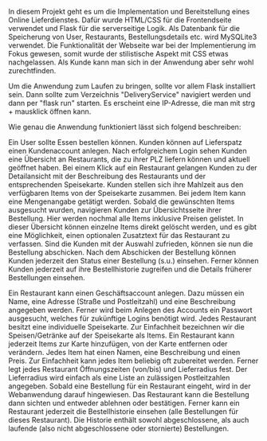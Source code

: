 In diesem Projekt geht es um die Implementation und Bereitstellung eines Online Lieferdienstes. Dafür wurde HTML/CSS für die Frontendseite verwendet und Flask für die serverseitige Logik. Als Datenbank für die Speicherung von User, Restaurants,
Bestellungsdetails etc. wird MySQLite3 verwendet.
Die Funktionalität der Webseite war bei der Implementierung im Fokus gewesen, somit wurde der stilistische Aspekt mit CSS etwas nachgelassen. Als Kunde kann man sich in der Anwendung aber sehr wohl zurechtfinden.

Um die Anwendung zum Laufen zu bringen, sollte vor allem Flask installiert sein. Dann sollte zum Verzeichnis "DeliveryService" navigiert werden und dann per "flask run" starten.
Es erscheint eine IP-Adresse, die man mit strg + mausklick öffnen kann. 

Wie genau die Anwendung funktioniert lässt sich folgend beschreiben:

Ein User sollte Essen bestellen können. Kunden können auf Lieferspatz einen Kundenaccount anlegen.
Nach erfolgreichem Login sehen Kunden eine Übersicht an Restaurants, die zu ihrer PLZ 
liefern können und aktuell geöffnet haben. Bei einem Klick auf ein Restaurant gelangen 
Kunden zu der Detailansicht mit der Beschreibung des Restaurants und der entsprechenden 
Speisekarte. Kunden stellen sich ihre Mahlzeit aus den verfügbaren Items von der Speisekarte 
zusammen. Bei jedem Item kann eine Mengenangabe getätigt werden. Sobald die 
gewünschten Items ausgesucht wurden, navigieren Kunden zur Übersichtsseite ihrer 
Bestellung. Hier werden nochmal alle Items inklusive Preisen gelistet. 
In dieser Übersicht können einzelne Items direkt gelöscht werden, 
und es gibt eine Möglichkeit, einen optionalen Zusatztext für das Restaurant zu verfassen. 
Sind die Kunden mit der Auswahl zufrieden, können sie nun die Bestellung abschicken. 
Nach dem Abschicken der Bestellung können Kunden jederzeit den Status einer Bestellung 
(s.u.) einsehen. Ferner können Kunden jederzeit auf ihre Bestellhistorie zugreifen und die 
Details früherer Bestellungen einsehen. 


Ein Restaurant kann einen Geschäftsaccount anlegen. Dazu müssen ein Name, eine Adresse (Straße und Postleitzahl) 
und eine Beschreibung angegeben werden. Ferner wird beim Anlegen des Accounts ein Passwort 
ausgesucht, welches für zukünftige Logins benötigt wird. Jedes Restaurant besitzt eine 
individuelle Speisekarte. Zur Einfachheit bezeichnen wir die Speisen/Getränke auf der Speisekarte 
als Items. Ein Restaurant kann jederzeit Items zur Karte hinzufügen, von der Karte entfernen oder verändern. 
Jedes Item hat einen Namen, eine Beschreibung und einen Preis. Zur Einfachheit kann 
jedes Item beliebig oft zubereitet werden. Ferner legt jedes Restaurant Öffnungszeiten (von/bis) und 
Lieferradius fest. Der Lieferradius wird einfach als eine Liste an zulässigen Postleitzahlen angegeben.
Sobald eine Bestellung für ein Restaurant eingeht, wird in der Webanwendung darauf 
hingewiesen. Das Restaurant kann die Bestellung dann sichten und entweder ablehnen 
oder bestätigen. Ferner kann ein Restaurant jederzeit die Bestellhistorie einsehen (alle 
Bestellungen für dieses Restaurant). Die Historie enthält sowohl abgeschlossene, als auch 
laufende (also nicht abgeschlossene oder stornierte) Bestellungen. 



